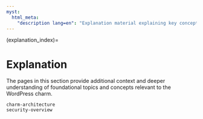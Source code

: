 ```yaml
---
myst:
  html_meta:
    "description lang=en": "Explanation material explaining key concepts about the WordPress charm."
---
```


(explanation_index)=

# Explanation

The pages in this section provide additional context and deeper understanding of
foundational topics and concepts relevant to the WordPress charm.

```{toctree}
charm-architecture
security-overview
```